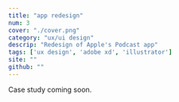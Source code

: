 ```yaml
---
title: "app redesign"
num: 3
cover: "./cover.png"
category: "ux/ui design"
descrip: "Redesign of Apple's Podcast app"
tags: ['ux design', 'adobe xd', 'illustrator']
site: ""
github: ""
---
```


Case study coming soon.
